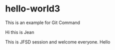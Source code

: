 # hello-world3
This is an example for Git Command

Hi this is Jean

This is JFSD session and welcome everyone. Hello
